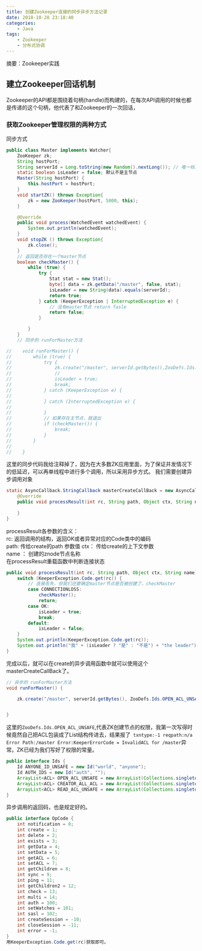 ```yaml
---
title: 创建Zookeeper连接的同步异步方法记录
date: 2018-10-28 23:18:40
categories:
	- Java
tags:
	- Zookeeper
	- 分布式协调
---
```

摘要：Zookeeper实践
<!-- more -->

## 建立Zookeeper回话机制
Zookeeper的API都是围绕着句柄(handle)而构建的，在每次API调用的时候也都是传递的这个句柄，他代表了和Zookeeper的一次回话，

### 获取Zookeeper管理权限的两种方式
同步方式
```java
public class Master implements Watcher{
    ZooKeeper zk;
    String hostPort;
    String serverId = Long.toString(new Random().nextLong()); // 唯一标志节点的随机值
    static boolean isLeader = false; 默认不是主节点
    Master(String hostPort) {
        this.hostPort = hostPort;
    }
    void startZK() throws Exception{
        zk = new ZooKeeper(hostPort, 5000, this);
    }

    @Override
    public void process(WatchedEvent watchedEvent) {
        System.out.println(watchedEvent);
    }
    void stopZK () throws Exception{
        zk.close();
    }
    // 返回是否存在一个master节点
    boolean checkMaster() {
        while (true) {
            try {
                Stat stat = new Stat();
                byte[] data = zk.getData("/master", false, stat);
                isLeader = new String(data).equals(serverId);
                return true;
            } catch (KeeperException | InterruptedException e) {
                // 没有master节点 return fasle
                return false;
            }

        }
    }
    // 同步的 runForMaster方法

//    void runForMaster() {
//        while (true) {
//            try {
//                zk.create("/master", serverId.getBytes(),ZooDefs.Ids.OPEN_ACL_UNSAFE, CreateMode.EPHEMERAL);
//                //
//                isLeader = true;
//                break;
//            } catch (KeeperException e) {
//
//            } catch (InterruptedException e) {
//
//            }
//            // 如果存在主节点，就退出
//            if (checkMaster()) {
//                break;
//            }
//        }
//
//    }

```
这里的同步代码我给注释掉了，因为在大多数ZK应用里面，为了保证并发情况下的低延迟，可以再单线程中进行多个调用，所以采用异步方式。
我们需要创建异步调用对象
```java
static AsyncCallback.StringCallback masterCreateCallBack = new AsyncCallback.StringCallback() {
    @Override
    public void processResult(int rc, String path, Object ctx, String name) {
    
    }
}
```
processResult各参数的含义：  
rc: 返回调用的结构，返回OK或者异常对应的Code类中的编码  
path: 传给create的path 参数值
ctx： 传给create的上下文参数  
name ： 创建的znode节点名称  
在processResult重载函数中判断连接状态
```java
public void processResult(int rc, String path, Object ctx, String name) {
    switch (KeeperException.Code.get(rc)) {
        // 连接丢失，但我们还要确定master节点是否被创建了，checkMaster
        case CONNECTIONLOSS:
            checkMaster();
            return;
        case OK:
            isLeader = true;
            break;
        default:
            isLeader = false;
    }
    System.out.println(KeeperException.Code.get(rc));
    System.out.println("我" + (isLeader ? "是" : "不是") + "the leader");
}
```

完成以后，就可以在create的异步调用函数中就可以使用这个masterCreateCallBack了。  
```java
// 异步的 runForMaster方法
void runForMaster() {

    zk.create("/master", serverId.getBytes(), ZooDefs.Ids.OPEN_ACL_UNSAFE, CreateMode.EPHEMERAL, masterCreateCallBack, null);


}
```
这里的`ZooDefs.Ids.OPEN_ACL_UNSAFE`,代表ZK创建节点的权限，我第一次写得时候竟然自己把ACL包装成了List结构传进去，结果报了` txntype:-1 reqpath:n/a Error Path:/master Error:KeeperErrorCode = InvalidACL for /master`异常。ZK已经为我们写好了权限的常量。
```java
public interface Ids {
    Id ANYONE_ID_UNSAFE = new Id("world", "anyone");
    Id AUTH_IDS = new Id("auth", "");
    ArrayList<ACL> OPEN_ACL_UNSAFE = new ArrayList(Collections.singletonList(new ACL(31, ANYONE_ID_UNSAFE)));
    ArrayList<ACL> CREATOR_ALL_ACL = new ArrayList(Collections.singletonList(new ACL(31, AUTH_IDS)));
    ArrayList<ACL> READ_ACL_UNSAFE = new ArrayList(Collections.singletonList(new ACL(1, ANYONE_ID_UNSAFE)));
}
```
异步调用的返回码，也是规定好的。
```java
public interface OpCode {
    int notification = 0;
    int create = 1;
    int delete = 2;
    int exists = 3;
    int getData = 4;
    int setData = 5;
    int getACL = 6;
    int setACL = 7;
    int getChildren = 8;
    int sync = 9;
    int ping = 11;
    int getChildren2 = 12;
    int check = 13;
    int multi = 14;
    int auth = 100;
    int setWatches = 101;
    int sasl = 102;
    int createSession = -10;
    int closeSession = -11;
    int error = -1;
}
用KeeperException.Code.get(rc)获取即可。
```






